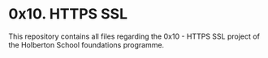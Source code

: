 # 0x10. HTTPS SSL

This repository contains all files regarding the 0x10 - HTTPS SSL project of the Holberton School foundations programme.
